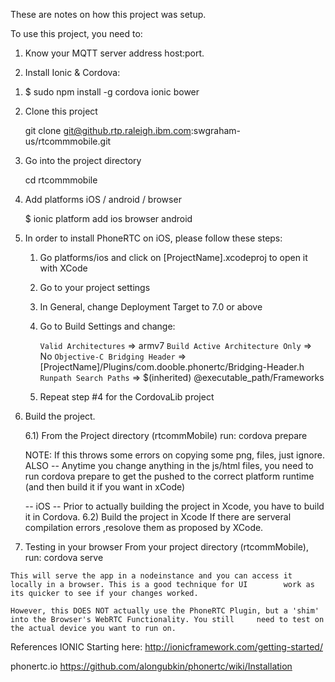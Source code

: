 These are notes on how this project was setup.

To use this project, you need to:

1. Know your MQTT server address host:port. 



2. Install Ionic & Cordova:

  1) $  sudo npm install -g cordova ionic bower

  2) Clone this project

      git clone git@github.rtp.raleigh.ibm.com:swgraham-us/rtcommmobile.git

  3) Go into the project directory

      cd rtcommmobile 

  4) Add platforms iOS / android / browser

      $  ionic platform add ios browser android

  5) In order to install PhoneRTC on iOS, please follow these steps:

      1. Go platforms/ios and click on [ProjectName].xcodeproj to open it with XCode 
      2. Go to your project settings 
      3. In General, change Deployment Target to 7.0 or above 
      4. Go to Build Settings and change:

          `Valid Architectures` => armv7
          `Build Active Architecture Only` => No
          `Objective-C Bridging Header` =>
              [ProjectName]/Plugins/com.dooble.phonertc/Bridging-Header.h
          `Runpath Search Paths` =>
              $(inherited) @executable_path/Frameworks
      5. Repeat step #4 for the CordovaLib project

  6) Build the project.

      6.1) From the Project directory (rtcommMobile) run:
        cordova prepare
  
      NOTE: If this throws some errors on copying some png, files, just ignore.
      ALSO -- Anytime you change anything in the js/html files, you need to run cordova prepare to get the 
      pushed to the correct platform runtime (and then build it if you want in xCode)

      -- iOS -- Prior to actually building the project in Xcode, you have to build it in Cordova.
      6.2) Build the project in Xcode
      If there are serveral compilation errors ,resolove them as proposed by XCode.

  7) Testing in your browser
    From your project directory (rtcommMobile), run:
    cordova serve

    This will serve the app in a nodeinstance and you can access it locally in a browser. This is a good technique for UI        work as its quicker to see if your changes worked.

    However, this DOES NOT actually use the PhoneRTC Plugin, but a 'shim' into the Browser's WebRTC Functionality. You still     need to test on the actual device you want to run on.

References
IONIC
Starting here: http://ionicframework.com/getting-started/

phonertc.io
https://github.com/alongubkin/phonertc/wiki/Installation
